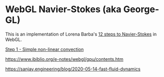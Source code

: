 # WebGL Navier-Stokes (aka George-GL)

This is an implementation of Lorena Barba's [12 steps to Navier-Stokes](http://lorenabarba.com/blog/cfd-python-12-steps-to-navier-stokes/) in WebGL.

[Step 1 - Simple non-linear convection](http://jamiejquinn.com/George-GL/01-non-linear-convection/)

https://www.ibiblio.org/e-notes/webgl/gpu/contents.htm

https://sanjay.engineering/blog/2020-05-14-fast-fluid-dynamics
